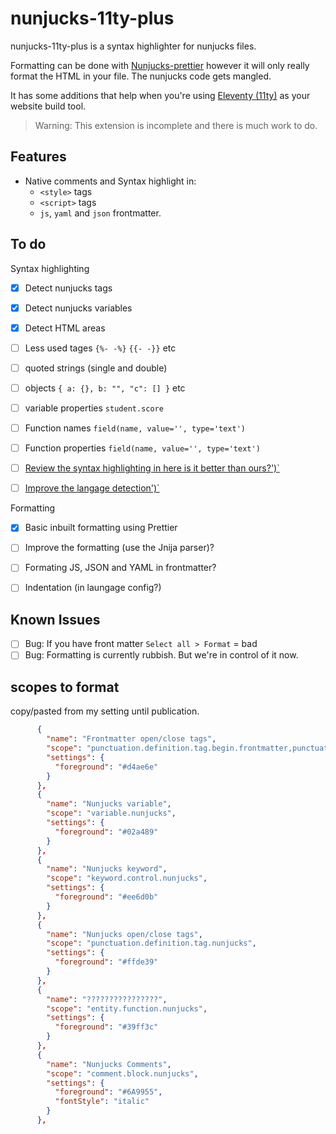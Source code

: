 # nunjucks-11ty-plus

nunjucks-11ty-plus is a syntax highlighter for nunjucks files. 

Formatting can be done with [Nunjucks-prettier](https://marketplace.visualstudio.com/items?itemName=guapibai.nunjucks-prettier) however it will only really format the HTML in your file. The nunjucks code gets mangled. 

It has some additions that help when you're using [Eleventy (11ty)](http://11ty.dev/) as your website build tool.

> Warning: This extension is incomplete and there is much work to do. 

## Features

 - Native comments and Syntax highlight in: 
   - `<style>` tags 
   - `<script>` tags
   - `js`, `yaml` and `json` frontmatter.


## To do
Syntax highlighting
- [x] Detect nunjucks tags
- [x] Detect nunjucks variables
- [x] Detect HTML areas
- [ ] Less used tages `{%- -%}` `{{- -}}` etc
- [ ] quoted strings (single and double)
- [ ] objects `{ a: {}, b: "", "c": [] }` etc
- [ ] variable properties `student.score`
- [ ] Function names `field(name, value='', type='text')`
- [ ] Function properties `field(name, value='', type='text')`
- [ ] [Review the syntax highlighting in here is it better than ours?')`](https://github.com/edheltzel/better-nunjucks-for-visual-studio-code)
- [ ] [Improve the langage detection')`](https://code.visualstudio.com/api/language-extensions/language-configuration-guide)



Formatting
- [x] Basic inbuilt formatting using Prettier
- [ ] Improve the formatting (use the Jnija parser)?
- [ ] Formating JS, JSON and YAML in frontmatter?
- [ ] Indentation (in laungage config?)



## Known Issues
- [ ] Bug: If you have front matter `Select all > Format` = bad
- [ ] Bug: Formatting is currently rubbish. But we're in control of it now. 

## scopes to format

copy/pasted from my setting until publication.
```json
      {
        "name": "Frontmatter open/close tags",
        "scope": "punctuation.definition.tag.begin.frontmatter,punctuation.definition.tag.end.frontmatter, keyword.other.whitespace.nunjucks",
        "settings": {
          "foreground": "#d4ae6e"
        }
      },
      {
        "name": "Nunjucks variable",
        "scope": "variable.nunjucks",
        "settings": {
          "foreground": "#02a489"
        }
      },
      {
        "name": "Nunjucks keyword",
        "scope": "keyword.control.nunjucks",
        "settings": {
          "foreground": "#ee6d0b"
        }
      },
      {
        "name": "Nunjucks open/close tags",
        "scope": "punctuation.definition.tag.nunjucks",
        "settings": {
          "foreground": "#ffde39"
        }
      },
      {
        "name": "????????????????",
        "scope": "entity.function.nunjucks",
        "settings": {
          "foreground": "#39ff3c"
        }
      },
      {
        "name": "Nunjucks Comments",
        "scope": "comment.block.nunjucks",
        "settings": {
          "foreground": "#6A9955",
          "fontStyle": "italic"
        }
      },
  ```